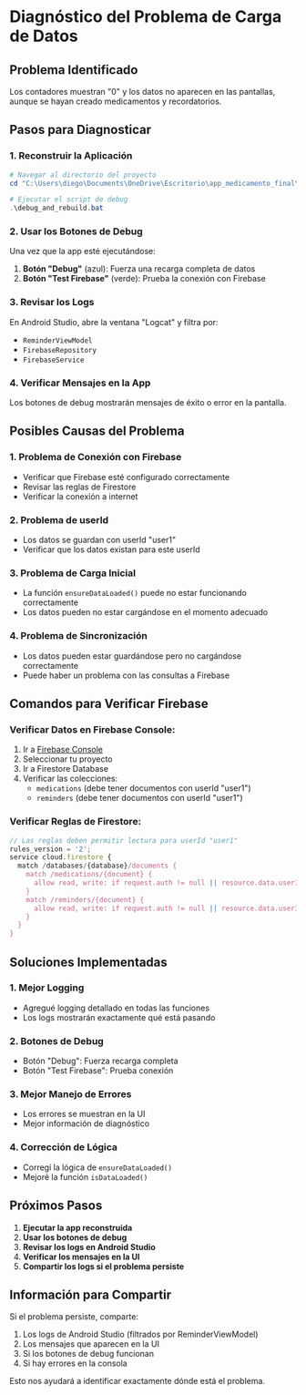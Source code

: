 # Diagnóstico del Problema de Carga de Datos

## Problema Identificado
Los contadores muestran "0" y los datos no aparecen en las pantallas, aunque se hayan creado medicamentos y recordatorios.

## Pasos para Diagnosticar

### 1. **Reconstruir la Aplicación**
```powershell
# Navegar al directorio del proyecto
cd "C:\Users\diego\Documents\OneDrive\Escritorio\app_medicamento_final\phone_medication"

# Ejecutar el script de debug
.\debug_and_rebuild.bat
```

### 2. **Usar los Botones de Debug**
Una vez que la app esté ejecutándose:

1. **Botón "Debug"** (azul): Fuerza una recarga completa de datos
2. **Botón "Test Firebase"** (verde): Prueba la conexión con Firebase

### 3. **Revisar los Logs**
En Android Studio, abre la ventana "Logcat" y filtra por:
- `ReminderViewModel`
- `FirebaseRepository`
- `FirebaseService`

### 4. **Verificar Mensajes en la App**
Los botones de debug mostrarán mensajes de éxito o error en la pantalla.

## Posibles Causas del Problema

### 1. **Problema de Conexión con Firebase**
- Verificar que Firebase esté configurado correctamente
- Revisar las reglas de Firestore
- Verificar la conexión a internet

### 2. **Problema de userId**
- Los datos se guardan con userId "user1"
- Verificar que los datos existan para este userId

### 3. **Problema de Carga Inicial**
- La función `ensureDataLoaded()` puede no estar funcionando correctamente
- Los datos pueden no estar cargándose en el momento adecuado

### 4. **Problema de Sincronización**
- Los datos pueden estar guardándose pero no cargándose correctamente
- Puede haber un problema con las consultas a Firebase

## Comandos para Verificar Firebase

### Verificar Datos en Firebase Console:
1. Ir a [Firebase Console](https://console.firebase.google.com)
2. Seleccionar tu proyecto
3. Ir a Firestore Database
4. Verificar las colecciones:
   - `medications` (debe tener documentos con userId "user1")
   - `reminders` (debe tener documentos con userId "user1")

### Verificar Reglas de Firestore:
```javascript
// Las reglas deben permitir lectura para userId "user1"
rules_version = '2';
service cloud.firestore {
  match /databases/{database}/documents {
    match /medications/{document} {
      allow read, write: if request.auth != null || resource.data.userId == "user1";
    }
    match /reminders/{document} {
      allow read, write: if request.auth != null || resource.data.userId == "user1";
    }
  }
}
```

## Soluciones Implementadas

### 1. **Mejor Logging**
- Agregué logging detallado en todas las funciones
- Los logs mostrarán exactamente qué está pasando

### 2. **Botones de Debug**
- Botón "Debug": Fuerza recarga completa
- Botón "Test Firebase": Prueba conexión

### 3. **Mejor Manejo de Errores**
- Los errores se muestran en la UI
- Mejor información de diagnóstico

### 4. **Corrección de Lógica**
- Corregí la lógica de `ensureDataLoaded()`
- Mejoré la función `isDataLoaded()`

## Próximos Pasos

1. **Ejecutar la app reconstruida**
2. **Usar los botones de debug**
3. **Revisar los logs en Android Studio**
4. **Verificar los mensajes en la UI**
5. **Compartir los logs si el problema persiste**

## Información para Compartir

Si el problema persiste, comparte:
1. Los logs de Android Studio (filtrados por ReminderViewModel)
2. Los mensajes que aparecen en la UI
3. Si los botones de debug funcionan
4. Si hay errores en la consola

Esto nos ayudará a identificar exactamente dónde está el problema.
